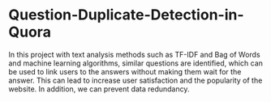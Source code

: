 # Question-Duplicate-Detection-in-Quora
In this project with text analysis methods such as TF-IDF and Bag of Words and machine learning algorithms, similar questions are identified, which can be used to link users to the answers without making them wait for the answer. This can lead to increase user satisfaction and the popularity of the website. In addition, we can prevent data redundancy. 
